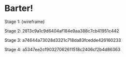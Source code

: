 # Barter!

Stage 1: (wireframe)

Stage 2: 2813c9a1c9d6404af184e9aa388c7cb41951c442

Stage 3: a74644a73028d3321c718da83fcedde426160233

Stage 4: a5347ee2cf90327062611518c2406cf2b4d86363